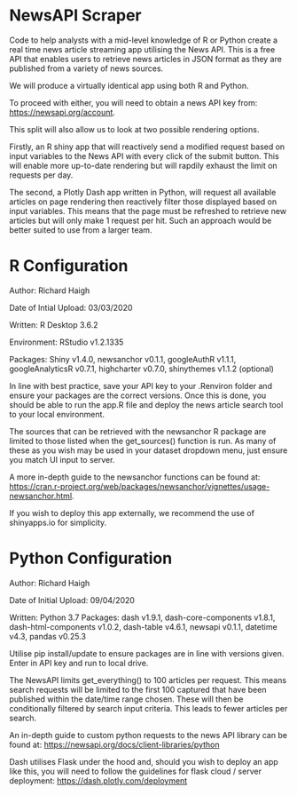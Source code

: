 # NewsAPI Scraper
Code to help analysts with a mid-level knowledge of R or Python create a real time news article streaming app utilising 
the News API. This is a free API that enables users to retrieve news articles in JSON format as they are published from a variety of news sources. 

We will produce a virtually identical app using both R and Python. 

To proceed with either, you will need to obtain a news API key from: https://newsapi.org/account.

This split will also allow us to look at two possible rendering options.

Firstly, an R shiny app that will reactively send a modified request based on input variables to the News API with every click of the submit button. This will enable more up-to-date rendering but will rapdily exhaust the limit on requests per day. 

The second, a Plotly Dash app written in Python, will request all available articles on page rendering then reactively filter those displayed based on input variables. This means that the page must be refreshed to retrieve new articles but will only make 1 request per hit. Such an approach would be better suited to use from a larger team. 

# R Configuration
Author: Richard Haigh

Date of Intial Upload: 03/03/2020

Written: R Desktop 3.6.2

Environment: RStudio v1.2.1335

Packages: Shiny v1.4.0, newsanchor v0.1.1, googleAuthR v1.1.1, googleAnalyticsR v0.7.1, highcharter v0.7.0, shinythemes v1.1.2 (optional)

In line with best practice, save your API key to your .Renviron folder and ensure your packages are the correct versions.
Once this is done, you should be able to run the app.R file and deploy the news article search tool to your local environment.

The sources that can be retrieved with the newsanchor R package are limited to those listed when the get_sources() function is run. As many of these as you wish may be used in your dataset dropdown menu, just ensure you match UI input to server.

A more in-depth guide to the newsanchor functions can be found at: https://cran.r-project.org/web/packages/newsanchor/vignettes/usage-newsanchor.html. 

If you wish to deploy this app externally, we recommend the use of shinyapps.io for simplicity. 

# Python Configuration
Author: Richard Haigh

Date of Initial Upload: 09/04/2020

Written: Python 3.7
Packages: dash v1.9.1, dash-core-components v1.8.1, dash-html-components v1.0.2, dash-table v4.6.1, newsapi v0.1.1, datetime v4.3, pandas v0.25.3

Utilise pip install/update to ensure packages are in line with versions given. Enter in API key and run to local drive. 

The NewsAPI limits get_everything() to 100 articles per request. This means search requests will be limited to the first 100 captured that have been published within the date/time range chosen. These will then be conditionally filtered by search input criteria. This leads to fewer articles per search. 

An in-depth guide to custom python requests to the news API library can be found at: https://newsapi.org/docs/client-libraries/python

Dash utilises Flask under the hood and, should you wish to deploy an app like this, you will need to follow the guidelines for flask cloud / server deployment: https://dash.plotly.com/deployment
